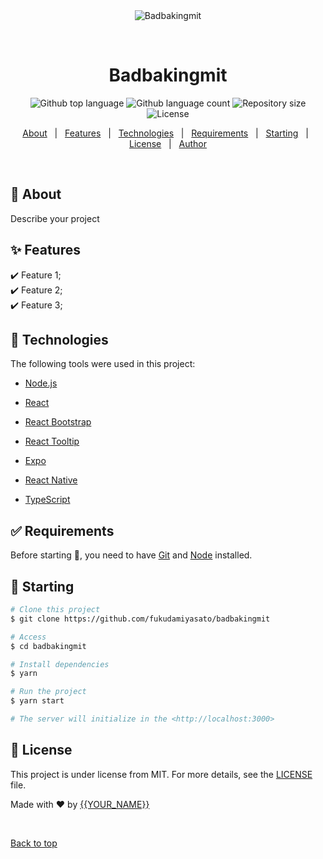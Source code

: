 <div align="center" id="top"> 
  <img src="./.github/app.gif" alt="Badbakingmit" />

  &#xa0;

  <!-- <a href="https://badbakingmit.netlify.app">Demo</a> -->
</div>

<h1 align="center">Badbakingmit</h1>

<p align="center">
  <img alt="Github top language" src="https://img.shields.io/github/languages/top/{{YOUR_GITHUB_USERNAME}}/badbakingmit?color=56BEB8">

  <img alt="Github language count" src="https://img.shields.io/github/languages/count/{{YOUR_GITHUB_USERNAME}}/badbakingmit?color=56BEB8">

  <img alt="Repository size" src="https://img.shields.io/github/repo-size/{{YOUR_GITHUB_USERNAME}}/badbakingmit?color=56BEB8">

  <img alt="License" src="https://img.shields.io/github/license/{{YOUR_GITHUB_USERNAME}}/badbakingmit?color=56BEB8">

  <!-- <img alt="Github issues" src="https://img.shields.io/github/issues/{{YOUR_GITHUB_USERNAME}}/badbakingmit?color=56BEB8" /> -->

  <!-- <img alt="Github forks" src="https://img.shields.io/github/forks/{{YOUR_GITHUB_USERNAME}}/badbakingmit?color=56BEB8" /> -->

  <!-- <img alt="Github stars" src="https://img.shields.io/github/stars/{{YOUR_GITHUB_USERNAME}}/badbakingmit?color=56BEB8" /> -->
</p>

<!-- Status -->

<!-- <h4 align="center"> 
	🚧  Badbakingmit 🚀 Under construction...  🚧
</h4> 

<hr> -->

<p align="center">
  <a href="#dart-about">About</a> &#xa0; | &#xa0; 
  <a href="#sparkles-features">Features</a> &#xa0; | &#xa0;
  <a href="#rocket-technologies">Technologies</a> &#xa0; | &#xa0;
  <a href="#white_check_mark-requirements">Requirements</a> &#xa0; | &#xa0;
  <a href="#checkered_flag-starting">Starting</a> &#xa0; | &#xa0;
  <a href="#memo-license">License</a> &#xa0; | &#xa0;
  <a href="https://github.com/{{YOUR_GITHUB_USERNAME}}" target="_blank">Author</a>
</p>

<br>

## :dart: About ##

Describe your project

## :sparkles: Features ##

:heavy_check_mark: Feature 1;\
:heavy_check_mark: Feature 2;\
:heavy_check_mark: Feature 3;

## :rocket: Technologies ##

The following tools were used in this project:

- [Node.js](https://nodejs.org/en/)
- [React](https://pt-br.reactjs.org/)
- [React Bootstrap](https://react-bootstrap.netlify.app/)
- [React Tooltip](https://www.npmjs.com/package/react-tooltip)

- [Expo](https://expo.io/)
- [React Native](https://reactnative.dev/)
- [TypeScript](https://www.typescriptlang.org/)

## :white_check_mark: Requirements ##

Before starting :checkered_flag:, you need to have [Git](https://git-scm.com) and [Node](https://nodejs.org/en/) installed.

## :checkered_flag: Starting ##

```bash
# Clone this project
$ git clone https://github.com/fukudamiyasato/badbakingmit

# Access
$ cd badbakingmit

# Install dependencies
$ yarn

# Run the project
$ yarn start

# The server will initialize in the <http://localhost:3000>
```

## :memo: License ##

This project is under license from MIT. For more details, see the [LICENSE](LICENSE.md) file.


Made with :heart: by <a href="https://github.com/{{YOUR_GITHUB_USERNAME}}" target="_blank">{{YOUR_NAME}}</a>

&#xa0;

<a href="#top">Back to top</a>
